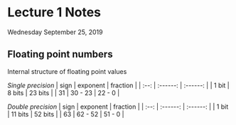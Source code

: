 # Lecture 1 Notes
Wednesday September 25, 2019

## Floating point numbers
Internal structure of floating point values

*Single precision*
| sign | exponent | fraction |
| :--: | :------: | :------: |
| 1 bit | 8 bits | 23 bits |
| 31 | 30 - 23 | 22 - 0 | 

*Double precision*
| sign | exponent | fraction |
| :--: | :------: | :------: |
| 1 bit | 11 bits | 52 bits |
| 63 | 62 - 52 | 51 - 0 | 